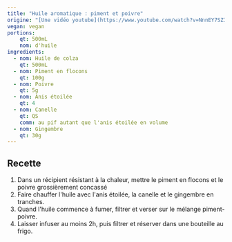 ```yaml
---
title: "Huile aromatique : piment et poivre"
origine: "[Une vidéo youtube](https://www.youtube.com/watch?v=NnnEY7SZIHM&t=311s)"
vegan: vegan
portions:
    qt: 500mL
    nom: d'huile
ingredients:
  - nom: Huile de colza
    qt: 500mL
  - nom: Piment en flocons
    qt: 100g
  - nom: Poivre
    qt: 5g
  - nom: Anis étoilée
    qt: 4
  - nom: Canelle
    qt: QS
    comm: au pif autant que l'anis étoilée en volume
  - nom: Gingembre
    qt: 30g
---
```


Recette
-------

1. Dans un récipient résistant à la chaleur, mettre le piment en flocons et le poivre grossièrement concassé
2. Faire chauffer l'huile avec l'anis étoilée, la canelle et le gingembre en tranches.
3. Quand l'huile commence à fumer, filtrer et verser sur le mélange piment-poivre.
4. Laisser infuser au moins 2h, puis filtrer et réserver dans une bouteille au frigo.
